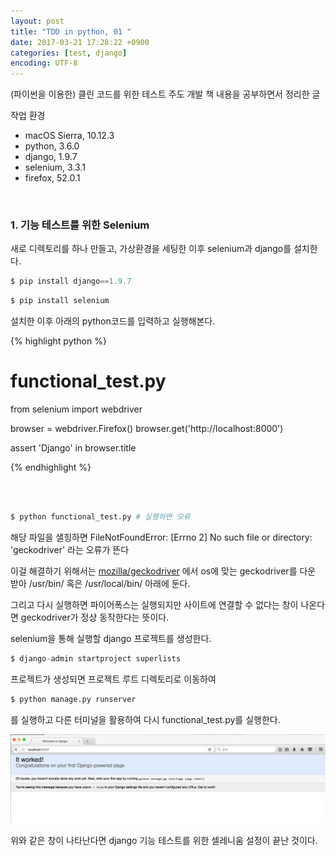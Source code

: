 ```yaml
---
layout: post
title: "TDD in python, 01 "
date: 2017-03-21 17:28:22 +0900
categories: [test, django]
encoding: UTF-8
---
```


(파이썬을 이용한) 클린 코드를 위한 테스트 주도 개발 책 내용을 공부하면서 정리한 글

작업 환경
- macOS Sierra, 10.12.3
- python, 3.6.0
- django, 1.9.7
- selenium, 3.3.1
- firefox, 52.0.1

<br/>


### 1. 기능 테스트를 위한 Selenium

새로 디렉토리를 하나 만들고, 가상환경을 세팅한 이후 selenium과
django를 설치한다. 

```python
$ pip install django==1.9.7
```

```python
$ pip install selenium
```

설치한 이후 아래의 python코드를 입력하고 실행해본다. 

{% highlight python %}

# functional_test.py

from selenium import webdriver

browser = webdriver.Firefox()
browser.get('http://localhost:8000')

assert 'Django' in browser.title

{% endhighlight %}

<br/>
<br/>

```python
$ python functional_test.py # 실행하면 오류
```

해당 파일을 샐힝하면 FileNotFoundError: [Errno 2] No such file or directory: 'geckodriver' 라는 오류가 뜬다

이걸 해결하기 위해서는 
[mozilla/geckodriver](https://github.com/mozilla/geckodriver/releases)
에서 os에 맞는 geckodriver를 다운 받아 /usr/bin/ 혹은
/usr/local/bin/ 아래에 둔다.

그리고 다시 실행하면 파이어폭스는 실행되지만 사이트에 연결할 수 없다는
창이 나온다면 geckodriver가 정상 동작한다는 뜻이다. 

selenium을 통해 실행할 django 프로젝트를 생성한다.

```python
$ django-admin startproject superlists
```

프로젝트가 생성되면 프로젝트 루트 디렉토리로 이동하여


```python
$ python manage.py runserver
```
를 실행하고 다른 터미널을 활용하여 다시 functional_test.py를
실행한다.


![branch Image](https://raw.githubusercontent.com/sanghak-lee/sanghak-lee.github.io/master/static/img/_posts/selenium.png)


위와 같은 창이 나타난다면 django 기능 테스트를 위한 셀레니움 설정이
끝난 것이다.

<br/>
<br/>






